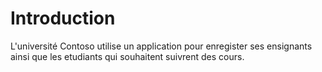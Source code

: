 Introduction
====

L'université Contoso utilise un application pour enregister ses ensignants ainsi que les etudiants qui souhaitent suivrent des cours.

